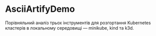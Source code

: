 # AsciiArtifyDemo
Порівняльний аналіз трьох інструментів для розгортання Kubernetes кластерів в локальному середовищі — minikube, kind та k3d.
